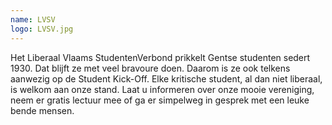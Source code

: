 ```yaml
---
name: LVSV
logo: LVSV.jpg
---
```

Het Liberaal Vlaams StudentenVerbond prikkelt Gentse studenten sedert 1930. Dat blijft ze met veel bravoure doen. Daarom is ze ook telkens aanwezig op de Student Kick-Off. Elke kritische student, al dan niet liberaal,  is welkom aan onze stand. Laat u informeren over onze mooie vereniging, neem er gratis lectuur mee of ga er simpelweg in gesprek met een leuke bende mensen.
